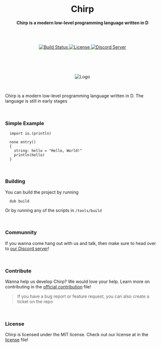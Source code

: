 <h1 align="center">Chirp</h1>

<div align="center">
  <strong>Chirp is a modern low-level programming language written in D</strong>

  <br><br>

  <a href="https://travis-ci.org/Dmunch04/Chirp" target="_blank">
    <img src="https://img.shields.io/travis/Dmunch04/Chirp/master.svg?style=for-the-badge" alt="Build Status" />
  </a>

  <a href="https://github.com/Dmunch04/Chirp/blob/master/LICENSE" target="_blank">
    <img src="https://img.shields.io/github/license/Dmunch04/Chirp.svg?style=for-the-badge" alt="License" />
  </a>

  <a href="https://discord.gg/p8BDqnt" target="_blank">
    <img src="https://img.shields.io/discord/584797314695299112?label=Chirp%20Discord&style=for-the-badge" alt="Discord Server" />
  </a>
</div>

<br><br><br>

<p align="center">
  <img src="https://camo.githubusercontent.com/641f171b8217bb22d5951086a25c7c7a037a106c/68747470733a2f2f63646e2e646973636f72646170702e636f6d2f6174746163686d656e74732f3530363135323839363631383935343831322f3538323035313338303737373435313534312f4368697270536d616c6c49636f6e2e706e67" alt="Logo">
</p>

<br>

Chirp is a modern low-level programming language written in D. The language is still in early stages

<br>

### Simple Example

```chirp
  import io.(println)

  none entry()
  {
    string: hello = "Hello, World!"
    println(hello)
  }
```

<br>

### Building

You can build the project by running
```
  dub build
```
Or by running any of the scripts in `/tools/build`

<br>

### Communnity

If you wanna come hang out with us and talk, then make sure to head over to [our Discord server](https://discord.gg/QX6dd4N)!

<br>

### Contribute

Wanna help us develop Chirp? We would love your help.
Learn more on contributing in the [official contribution](CONTRIBUTING.md) file!

> If you have a bug report or feature request, you can also create a ticket on the repo

<br>

### License

Chirp is licensed under the MIT license. Check out our license at in the [license](LICENSE) file!
